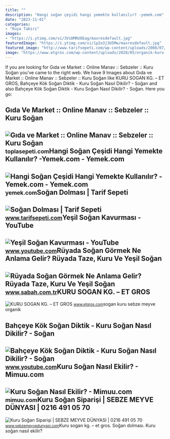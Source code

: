 ```yaml
---
title: ""
description: "Hangi soğan çeşidi hangi yemekte kullanılır? -yemek.com"
date: "2023-11-01"
categories:
- "Ruya Tabiri"
images:
- "https://i.ytimg.com/vi/3VsDMRUOEag/maxresdefault.jpg"
featuredImage: "https://i.ytimg.com/vi/1p2o3j3U5Mw/maxresdefault.jpg"
featured_image: "http://www.tarifsepeti.com/wp-content/uploads/2008/07/kuru-sogan-dolmasi.jpeg"
image: "https://www.etgros.com/wp-content/uploads/2020/05/organik-kuru-sogan-organik-sebze-organikgiller-41-43-B.jpg"
---
```


If you are looking for Gıda ve Market :: Online Manav :: Sebzeler :: Kuru Soğan you've came to the right web. We have 9 Images about Gıda ve Market :: Online Manav :: Sebzeler :: Kuru Soğan like KURU SOGAN KG. – ET GROS, Bahçeye Kök Soğan Diktik - Kuru Soğan Nasıl Dikilir? - Soğan and also Bahçeye Kök Soğan Diktik - Kuru Soğan Nasıl Dikilir? - Soğan. Here you go:

Gıda Ve Market :: Online Manav :: Sebzeler :: Kuru Soğan
--------------------------------------------------------

 ![Gıda ve Market :: Online Manav :: Sebzeler :: Kuru Soğan](https://toplasepeti.com/images/detailed/10/online-kuru-sogan-siparisi-01.jpeg) <small>toplasepeti.com</small>Hangi Soğan Çeşidi Hangi Yemekte Kullanılır? -Yemek.com - Yemek.com
-------------------------------------------------------------------

 ![Hangi Soğan Çeşidi Hangi Yemekte Kullanılır? -Yemek.com - Yemek.com](https://cdn.yemek.com/uploads/2019/01/kuru-sogan.jpg) <small>yemek.com</small>Soğan Dolması | Tarif Sepeti
----------------------------

 ![Soğan Dolması | Tarif Sepeti](http://www.tarifsepeti.com/wp-content/uploads/2008/07/kuru-sogan-dolmasi.jpeg) <small>www.tarifsepeti.com</small>Yeşil Soğan Kavurması - YouTube
-------------------------------

 ![Yeşil Soğan Kavurması - YouTube](https://i.ytimg.com/vi/1p2o3j3U5Mw/maxresdefault.jpg) <small>www.youtube.com</small>Rüyada Soğan Görmek Ne Anlama Gelir? Rüyada Taze, Kuru Ve Yeşil Soğan
---------------------------------------------------------------------

 ![Rüyada Soğan Görmek Ne Anlama Gelir? Rüyada Taze, Kuru Ve Yeşil Soğan](https://iasbh.tmgrup.com.tr/b02160/752/395/0/0/724/380?u=https://isbh.tmgrup.com.tr/sbh/2022/04/27/ruyada-sogan-gormek-ne-anlama-gelir-ruyada-taze-kuru-ve-yesil-sogan-dogradigini-ve-yedigini-gormek-anlami-1651067471875.jpg) <small>www.sabah.com.tr</small>KURU SOGAN KG. – ET GROS
------------------------

 ![KURU SOGAN KG. – ET GROS](https://www.etgros.com/wp-content/uploads/2020/05/organik-kuru-sogan-organik-sebze-organikgiller-41-43-B.jpg) <small>www.etgros.com</small>sogan kuru sebze meyve organik

Bahçeye Kök Soğan Diktik - Kuru Soğan Nasıl Dikilir? - Soğan
------------------------------------------------------------

 ![Bahçeye Kök Soğan Diktik - Kuru Soğan Nasıl Dikilir? - Soğan](https://i.ytimg.com/vi/3VsDMRUOEag/maxresdefault.jpg) <small>www.youtube.com</small>Kuru Soğan Nasıl Ekilir? - Mimuu.com
------------------------------------

 ![Kuru Soğan Nasıl Ekilir? - Mimuu.com](https://mimuu.com/wp-content/uploads/2021/10/kuru-sogan-nasil-ekilir-mimuu-com.jpg) <small>mimuu.com</small>Kuru Soğan Siparişi | SEBZE MEYVE DÜNYASI | 0216 491 05 70
----------------------------------------------------------

 ![Kuru Soğan Siparişi | SEBZE MEYVE DÜNYASI | 0216 491 05 70](https://www.sebzemeyvedunyasi.com/Uploads/UrunResimleri/Kuru-Sogan-Kg-99fc.png) <small>www.sebzemeyvedunyasi.com</small>Kuru sogan kg. – et gros. Soğan dolması. Kuru soğan nasıl ekilir?

